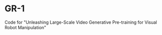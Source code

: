 # GR-1
Code for "Unleashing Large-Scale Video Generative Pre-training for Visual Robot Manipulation"
